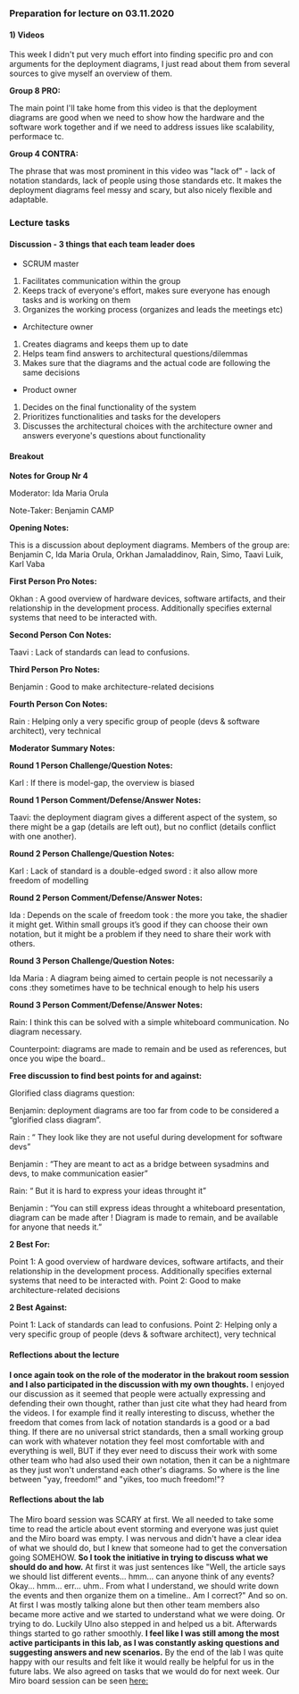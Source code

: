 ### Preparation for lecture on 03.11.2020

#### 1) Videos

This week I didn't put very much effort into finding specific pro and con arguments for the deployment diagrams, I just read about them from several sources to give myself an overview of them.

**Group 8 PRO:**

The main point I'll take home from this video is that the deployment diagrams are good when we need to show how the hardware and the software work together and if we need to address issues like scalability, performace tc.

**Group 4 CONTRA:**

The phrase that was most prominent in this video was "lack of" - lack of notation standards, lack of people using those standards etc. It makes the deployment diagrams feel messy and scary, but also nicely flexible and adaptable.

### Lecture tasks

#### Discussion - 3 things that each team leader does

* SCRUM master
1. Facilitates communication within the group
2. Keeps track of everyone's effort, makes sure everyone has enough tasks and is working on them
3. Organizes the working process (organizes and leads the meetings etc)

* Architecture owner
1. Creates diagrams and keeps them up to date
2. Helps team find answers to architectural questions/dilemmas
3. Makes sure that the diagrams and the actual code are following the same decisions

* Product owner
1. Decides on the final functionality of the system
2. Prioritizes functionalities and tasks for the developers
3. Discusses the architectural choices with the architecture owner and answers everyone's questions about functionality

#### Breakout

**Notes for Group Nr 4**

Moderator: Ida Maria Orula

Note-Taker: Benjamin CAMP

**Opening Notes:**

This is a discussion about deployment diagrams. Members of the group are: Benjamin C, Ida Maria Orula, Orkhan Jamaladdinov, Rain, Simo, Taavi Luik, Karl Vaba

**First Person Pro Notes:**

Okhan : A good overview of hardware devices, software artifacts, and their relationship in the development process. Additionally specifies external systems that need to be interacted with.

**Second Person Con Notes:**

Taavi : Lack of standards can lead to confusions.

**Third Person Pro Notes:**

Benjamin : Good to make architecture-related decisions

**Fourth Person Con Notes:**

Rain : Helping only a very specific group of people (devs & software architect), very technical

**Moderator Summary Notes:**

**Round 1 Person Challenge/Question Notes:**

Karl : If there is model-gap, the overview is biased

**Round 1 Person Comment/Defense/Answer Notes:**

Taavi: the deployment diagram gives a different aspect of the system, so there might be a gap (details are left out), but no conflict (details conflict with one another).

**Round 2 Person Challenge/Question Notes:**

Karl : Lack of standard is a double-edged sword : it also allow more freedom of modelling

**Round 2 Person Comment/Defense/Answer Notes:**

Ida : Depends on the scale of freedom took : the more you take, the shadier it might get. Within small groups it’s good if they can choose their own notation, but it might be a problem if they need to share their work with others.

**Round 3 Person Challenge/Question Notes:**

Ida Maria : A diagram being aimed to certain people is not necessarily a cons :they sometimes have to be technical enough to help his users

**Round 3 Person Comment/Defense/Answer Notes:**

Rain: I think this can be solved with a simple whiteboard communication. No diagram necessary.

Counterpoint: diagrams are made to remain and be used as references, but once you wipe the board..

**Free discussion to find best points for and against:**

Glorified class diagrams question:

Benjamin: deployment diagrams are too far from code to be considered a “glorified class diagram”.

Rain : “ They look like they are not useful during development for software devs”

Benjamin : “They are meant to act as a bridge between sysadmins and devs, to make communication easier”

Rain: “ But it is hard to express your ideas throught it”

Benjamin : “You can still express ideas throught a whiteboard presentation, diagram can be made after ! Diagram is made to remain, and be available for anyone that needs it.”

**2 Best For:**

Point 1: A good overview of hardware devices, software artifacts, and their relationship in the development process. Additionally specifies external systems that need to be interacted with.
Point 2: Good to make architecture-related decisions

**2 Best Against:**

Point 1: Lack of standards can lead to confusions.
Point 2: Helping only a very specific group of people (devs & software architect), very technical

#### Reflections about the lecture

**I once again took on the role of the moderator in the brakout room session and I also participated in the discussion with my own thoughts.** I enjoyed our discussion as it seemed that people were actually expressing and defending their own thought, rather than just cite what they had heard from the videos. I for example find it really interesting to discuss, whether the freedom that comes from lack of notation standards is a good or a bad thing. If there are no universal strict standards, then a small working group can work with whatever notation they feel most comfortable with and everything is well, BUT if they ever need to discuss their work with some other team who had also used their own notation, then it can be a nightmare as they just won't understand each other's diagrams. So where is the line between "yay, freedom!" and "yikes, too much freedom!"?

#### Reflections about the lab

The Miro board session was SCARY at first. We all needed to take some time to read the article about event storming and everyone was just quiet and the Miro board was empty. I was nervous and didn't have a clear idea of what we should do, but I knew that someone had to get the conversation going SOMEHOW. **So I took the initiative in trying to discuss what we should do and how.** At first it was just sentences like "Well, the article says we should list different events... hmm... can anyone think of any events? Okay... hmm... err... uhm.. From what I understand, we should write down the events and then organize them on a timeline.. Am I correct?" And so on. At first I was mostly talking alone but then other team members also became more active and we started to understand what we were doing. Or trying to do. Luckily Ulno also stepped in and helped us a bit. Afterwards things started to go rather smoothly. **I feel like I was still among the most active participants in this lab, as I was constantly asking questions and suggesting answers and new scenarios.** By the end of the lab I was quite happy with our results and felt like it would really be helpful for us in the future labs. We also agreed on tasks that we would do for next week. Our Miro board session can be seen [here:](https://miro.com/app/board/o9J_kgKpaq8=/) 
